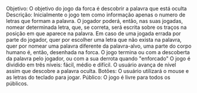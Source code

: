 Objetivo: O objetivo do jogo da forca é descobrir a palavra que está oculta
Descrição: Inicialmente o jogo tem como informação apenas o numero de letras que formam a palavra. O jogador poderá, então, nas suas jogadas, nomear determinada letra, que, se correta, será escrita sobre os traços na posição em que aparece na palavra. Em caso de uma jogada errada por parte do jogador, quer por escolher uma letra que não exista na palavra, quer por nomear uma palavra diferente da palavra-alvo, uma parte do corpo humano é, então, desenhada na forca. O jogo termina ou com a descoberta da palavra pelo jogador, ou com a sua derrota quando "enforcado"
O jogo é dividido em três níveis: fácil, médio e difícil. O usuário avança de nível assim que descobre a palavra oculta.
Botões: O usuário utilizará o mouse e as letras do teclado para jogar.
Público: O jogo é livre para todos os públicos.
